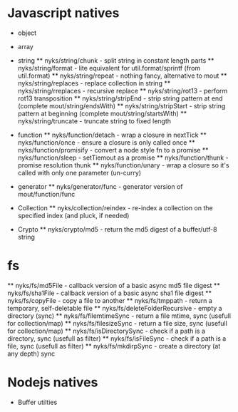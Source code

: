 # Javascript natives
* object
* array

* string
** nyks/string/chunk - split string in constant length parts
** nyks/string/format - lite equivalent  for util.format/sprintf (from util.format)
** nyks/string/repeat - nothing fancy, alternative to mout
** nyks/string/replaces - replace collection in string
** nyks/string/rreplaces - recursive replace
** nyks/string/rot13 - perform rot13 transposition
** nyks/string/stripEnd - strip string pattern at end (complete mout/string/endsWith)
** nyks/string/stripStart - strip string pattern at beginning (complete mout/string/startsWith)
** nyks/string/truncate - truncate string to fixed length

* function
** nyks/function/detach - wrap a closure in nextTick
** nyks/function/once - ensure a closure is only called once
** nyks/function/promisify - convert a node style fn to a promise
** nyks/function/sleep - setTiemout as a promise
** nyks/function/thunk - promise resolution thunk
** nyks/function/unary - wrap a closure so it's called with only one parameter (un-curry)

* generator
**  nyks/generator/func - generator version of mout/function/func

* Collection
** nyks/collection/reindex - re-index a collection on the specified index (and pluck, if needed)


* Crypto
** nyks/crypto/md5 - return the md5 digest of a buffer/utf-8 string


# fs
** nyks/fs/md5File - callback version of a basic async md5 file digest 
** nyks/fs/sha1File - callback version of a basic async sha1 file digest 
** nyks/fs/copyFile - copy a file to another 
** nyks/fs/tmppath - return a temporary, self-deletable file
** nyks/fs/deleteFolderRecursive - empty a directory  (sync)
** nyks/fs/filemtimeSync - return a file mtime, sync (usefull for collection/map)
** nyks/fs/filesizeSync - return a file size, sync (usefull for collection/map)
** nyks/fs/isDirectorySync - check if a path is a directory, sync (usefull as filter)
** nyks/fs/isFileSync - check if a path is a file, sync (usefull as filter)
** nyks/fs/mkdirpSync - create a directory (at any depth) sync



# Nodejs natives

* Buffer utilties


